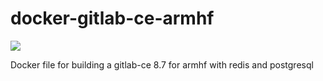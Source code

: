 # docker-gitlab-ce-armhf
[![](https://imagelayers.io/badge/sstruss/gitlab-ce-armhf:latest.svg)](https://imagelayers.io/?images=sstruss/gitlab-ce-armhf:latest 'Get your own badge on imagelayers.io')

Docker file for building a gitlab-ce 8.7 for armhf with redis and postgresql
